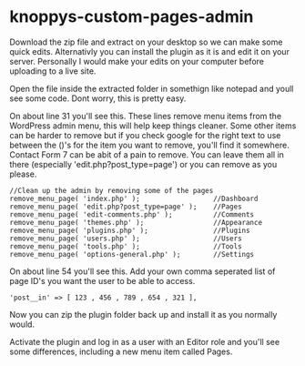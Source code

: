 # knoppys-custom-pages-admin

Download the zip file and extract on your desktop so we can make some quick edits. 
Alternativly you can install the plugin as it is and edit it on your server. Personally I would make your edits on your computer before uploading to a live site. 

Open the file inside the extracted folder in somethign like notepad and youll see some code. Dont worry, this is pretty easy. 


On about line 31 you'll see this.
These lines remove menu items from the WordPress admin menu, this will help keep things cleaner.
Some other items can be harder to remove but if you check google for the right text to use between the ()'s
for the item you want to remove, you'll find it somewhere. Contact Form 7 can be  abit of a pain to remove. 
You can leave them all in there (especially 'edit.php?post_type=page') or you can remove as you please. 
```
//Clean up the admin by removing some of the pages
remove_menu_page( 'index.php' );                  //Dashboard
remove_menu_page( 'edit.php?post_type=page' );    //Pages
remove_menu_page( 'edit-comments.php' );          //Comments
remove_menu_page( 'themes.php' );                 //Appearance
remove_menu_page( 'plugins.php' );                //Plugins
remove_menu_page( 'users.php' );                  //Users
remove_menu_page( 'tools.php' );                  //Tools
remove_menu_page( 'options-general.php' );        //Settings
```

On about line 54 you'll see this.
Add your own comma seperated list of page ID's you want the user to be able to access. 
```
'post__in' => [ 123 , 456 , 789 , 654 , 321 ],
```
Now you can zip the plugin folder back up and install it as you normally would. 

Activate the plugin and log in as a user with an Editor role and you'll see some differences, including a new menu item called Pages.
